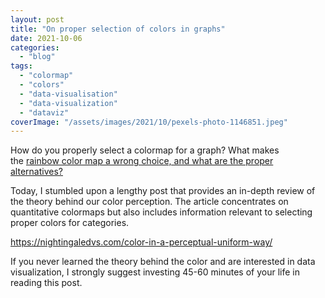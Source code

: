 ```yaml
---
layout: post
title: "On proper selection of colors in graphs"
date: 2021-10-06
categories: 
  - "blog"
tags: 
  - "colormap"
  - "colors"
  - "data-visualisation"
  - "data-visualization"
  - "dataviz"
coverImage: "/assets/images/2021/10/pexels-photo-1146851.jpeg"
---
```


How do you properly select a colormap for a graph? What makes the [rainbow color map a wrong choice, and what are the proper alternatives?](https://gorelik.net/2020/08/17/what-is-the-biggest-problem-of-the-jet-and-rainbow-color-maps-and-why-is-it-not-as-evil-as-i-thought/)

Today, I stumbled upon a lengthy post that provides an in-depth review of the theory behind our color perception. The article concentrates on quantitative colormaps but also includes information relevant to selecting proper colors for categories. 

https://nightingaledvs.com/color-in-a-perceptual-uniform-way/

If you never learned the theory behind the color and are interested in data visualization, I strongly suggest investing 45-60 minutes of your life in reading this post.
